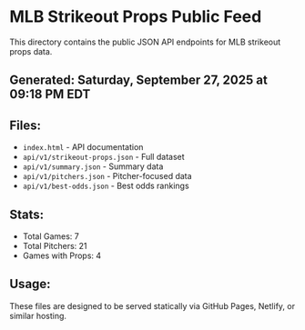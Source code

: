 # MLB Strikeout Props Public Feed

This directory contains the public JSON API endpoints for MLB strikeout props data.

## Generated: Saturday, September 27, 2025 at 09:18 PM EDT

## Files:
- `index.html` - API documentation
- `api/v1/strikeout-props.json` - Full dataset
- `api/v1/summary.json` - Summary data
- `api/v1/pitchers.json` - Pitcher-focused data  
- `api/v1/best-odds.json` - Best odds rankings

## Stats:
- Total Games: 7
- Total Pitchers: 21
- Games with Props: 4

## Usage:
These files are designed to be served statically via GitHub Pages, Netlify, or similar hosting.
